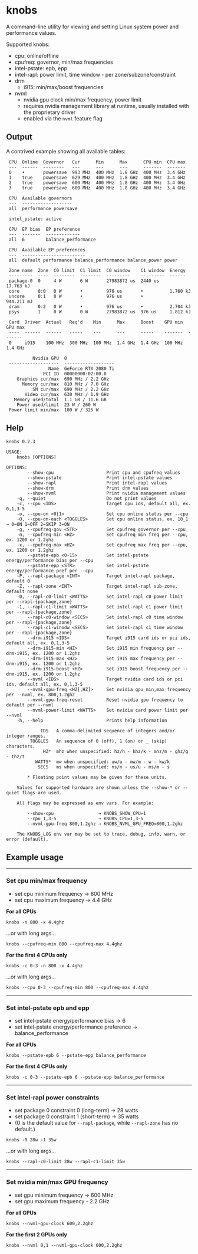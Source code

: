# knobs

A command-line utility for viewing and setting Linux system power and performance values.

Supported knobs:

- cpu: online/offline
- cpufreq: governor, min/max frequencies
- intel-pstate: epb, epp
- intel-rapl: power limit, time window - per zone/subzone/constraint
- drm
  - i915: min/max/boost frequencies
- nvml
  - nvidia gpu clock min/max frequency, power limit
  - requires nvidia management library at runtime, usually installed with the proprietary driver
  - enabled via the `nvml` feature flag

## Output

A contrived example showing all available tables:

```
 CPU  Online  Governor   Cur      Min      Max      CPU min  CPU max
 ---  ------  --------   ---      ---      ---      -------  -------
 0    •       powersave  993 MHz  400 MHz  1.8 GHz  400 MHz  3.4 GHz
 1    true    powersave  629 MHz  400 MHz  1.8 GHz  400 MHz  3.4 GHz
 2    true    powersave  600 MHz  400 MHz  1.8 GHz  400 MHz  3.4 GHz
 3    true    powersave  600 MHz  400 MHz  1.8 GHz  400 MHz  3.4 GHz

 CPU  Available governors
 ---  -------------------
 all  performance powersave

 intel_pstate: active

 CPU  EP bias  EP preference
 ---  -------  -------------
 all  6        balance_performance

 CPU  Available EP preferences
 ---  ------------------------
 all  default performance balance_performance balance_power power

 Zone name  Zone  C0 limit  C1 limit  C0 window    C1 window  Energy
 ---------  ----  --------  --------  ---------    ---------  ------
 package-0  0     4 W       6 W       27983872 us  2440 us    17.763 kJ
 core       0:0   0 W       •         976 us       •          1.760 kJ
 uncore     0:1   0 W       •         976 us       •          944.211 mJ
 dram       0:2   0 W       •         976 us       •          2.704 kJ
 psys       1     0 W       0 W       27983872 us  976 us     1.812 kJ

 Card  Driver  Actual   Req'd    Min      Max      Boost    GPU min  GPU max
 ----  ------  ------   -----    ---      ---      -----    -------  -------
 0     i915    100 MHz  300 MHz  100 MHz  1.4 GHz  1.4 GHz  100 MHz  1.4 GHz

          Nvidia GPU  0
 -------------------  -------------------
                Name  GeForce RTX 2080 Ti
              PCI ID  00000000:02:00.0
    Graphics cur/max  690 MHz / 2.2 GHz
      Memory cur/max  810 MHz / 7.0 GHz
          SM cur/max  690 MHz / 2.2 GHz
       Video cur/max  630 MHz / 1.9 GHz
   Memory used/total  1.1 GB / 11.6 GB
    Power used/limit  23 W / 260 W
 Power limit min/max  100 W / 325 W
```

## Help

```
knobs 0.2.3

USAGE:
    knobs [OPTIONS]

OPTIONS:
        --show-cpu                    Print cpu and cpufreq values
        --show-pstate                 Print intel-pstate values
        --show-rapl                   Print intel-rapl values
        --show-drm                    Print drm values
        --show-nvml                   Print nvidia management values
    -q, --quiet                       Do not print values
    -c, --cpu <IDS>                   Target cpu ids, default all, ex. 0,1,3-5
    -o, --cpu-on <0|1>                Set cpu online status per --cpu
    -O, --cpu-on-each <TOGGLES>       Set cpu online status, ex. 10_1 → 0=ON 1=OFF 2=SKIP 3=ON
    -g, --cpufreq-gov <STR>           Set cpufreq governor per --cpu
    -n, --cpufreq-min <HZ>            Set cpufreq min freq per --cpu, ex. 1200 or 1.2ghz
    -x, --cpufreq-max <HZ>            Set cpufreq max freq per --cpu, ex. 1200 or 1.2ghz
        --pstate-epb <0-15>           Set intel-pstate energy/performance bias per --cpu
        --pstate-epp <STR>            Set intel-pstate energy/performance pref per --cpu
    -P, --rapl-package <INT>          Target intel-rapl package, default 0
    -Z, --rapl-zone <INT>             Target intel-rapl sub-zone, default none
    -0, --rapl-c0-limit <WATTS>       Set intel-rapl c0 power limit per --rapl-{package,zone}
    -1, --rapl-c1-limit <WATTS>       Set intel-rapl c1 power limit per --rapl-{package,zone}
        --rapl-c0-window <SECS>       Set intel-rapl c0 time window per --rapl-{package,zone}
        --rapl-c1-winodw <SECS>       Set intel-rapl c1 time window per --rapl-{package,zone}
        --drm-i915 <IDS>              Target i915 card ids or pci ids, default all, ex. 0,1,3-5
        --drm-i915-min <HZ>           Set i915 min frequency per --drm-i915, ex. 1200 or 1.2ghz
        --drm-i915-max <HZ>           Set i915 max frequency per --drm-i915, ex. 1200 or 1.2ghz
        --drm-i915-boost <HZ>         Set i915 boost frequency per --drm-i915, ex. 1200 or 1.2ghz
        --nvml <IDS>                  Target nvidia card ids or pci ids, default all, ex. 0,1,3-5
        --nvml-gpu-freq <HZ[,HZ]>     Set nvidia gpu min,max frequency per --nvml, ex. 800,1.2ghz
        --nvml-gpu-freq-reset         Reset nvidia gpu frequency to default per --nvml
        --nvml-power-limit <WATTS>    Set nvidia card power limit per --nvml
    -h, --help                        Prints help information

             IDS   A comma-delimited sequence of integers and/or integer ranges.
         TOGGLES   An sequence of 0 (off), 1 (on) or _ (skip) characters.
              HZ*  mhz when unspecified: hz/h - khz/k - mhz/m - ghz/g - thz/t
           WATTS*  mw when unspecified: uw/u - mw/m - w - kw/k
            SECS   ms when unspecified: ns/n - us/u - ms/m - s

        * Floating point values may be given for these units.

    Values for supported hardware are shown unless the --show-* or --quiet flags are used.

    All flags may be expressed as env vars. For example:

        --show-cpu                 → KNOBS_SHOW_CPU=1
        --cpu 1,3-5                → KNOBS_CPU=1,3-5
        --nvml-gpu-freq 800,1.2ghz → KNOBS_NVML_GPU_FREQ=800,1.2ghz

    The KNOBS_LOG env var may be set to trace, debug, info, warn, or error (default).
```

## Example usage

---

### Set cpu min/max frequency

- set cpu minimum frequency → 800 MHz
- set cpu maximum frequency → 4.4 GHz

**For all CPUs**

```
knobs -n 800 -x 4.4ghz
```
...or with long args...
```
knobs --cpufreq-min 800 --cpufreq-max 4.4ghz
```

**For the first 4 CPUs only**

```
knobs -c 0-3 -n 800 -x 4.4ghz
```
...or with long args...
```
knobs --cpu 0-3 --cpufreq-min 800 --cpufreq-max 4.4ghz
```

---

### Set intel-pstate epb and epp

- set intel-pstate energy/performance bias → 6
- set intel-pstate energy/performance preference → balance_performance

**For all CPUs**

```
knobs --pstate-epb 6 --pstate-epp balance_performance
```

**For the first 4 CPUs only**

```
knobs -c 0-3 --pstate-epb 6 --pstate-epp balance_performance
```

---

### Set intel-rapl power constraints

- set package 0 constraint 0 (long-term) → 28 watts
- set package 0 constraint 1 (short-term) → 35 watts
- (0 is the default value for `--rapl-package`, while `--rapl-zone` has no default.)

```
knobs -0 28w -1 35w
```
...or with long args...
```
knobs --rapl-c0-limit 28w --rapl-c1-limit 35w
```

---

### Set nvidia min/max GPU frequency

- set gpu minimum frequency → 600 MHz
- set gpu maximum frequency - 2.2 GHz

**For all GPUs**

```
knobs --nvml-gpu-clock 600,2.2ghz
```

**For the first 2 GPUs only**

```
knobs --nvml 0,1 --nvml-gpu-clock 600,2.2ghz
```


